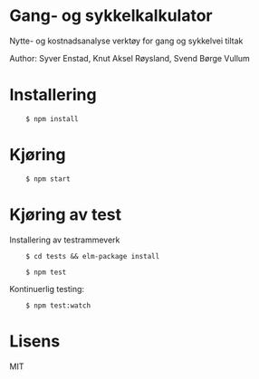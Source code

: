 # Gang- og sykkelkalkulator

Nytte- og kostnadsanalyse verktøy for gang og sykkelvei tiltak

Author: Syver Enstad, Knut Aksel Røysland, Svend Børge Vullum

# Installering

```
    $ npm install
```

# Kjøring

```
    $ npm start
```

# Kjøring av test

Installering av testrammeverk

```
    $ cd tests && elm-package install
```


```
    $ npm test
```

Kontinuerlig testing:

```
    $ npm test:watch
```

# Lisens

MIT
